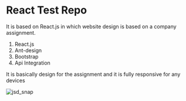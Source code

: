 # React Test Repo
It is based on React.js in which website design is based on a company assignment.


1. React.js
2. Ant-design
3. Bootstrap
4. Api Integration

It is basically design for the assignment and it is fully responsive for any devices

![jsd_snap](https://github.com/naveenkumar163/reactwebfirst/assets/91355379/2b3e381e-1ad8-4191-86c5-6175c11a2e7d)

